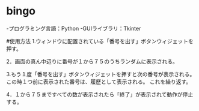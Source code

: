 # bingo
-プログラミング言語：Python
-GUIライブラリ：Tkinter

#使用方法
1.ウィンドウに配置されている「番号を出す」ボタンウィジェットを押す。

2．画面の真ん中辺りに番号が１から７５のうちランダムに表示される。

3.もう１度「番号を出す」ボタンウィジェットを押すと次の番号が表示される。この時１つ前に表示された番号は、履歴として表示される。
  これを繰り返す。

4．１から７５まですべての数が表示されたら「終了」が表示されて動作が停止する。
